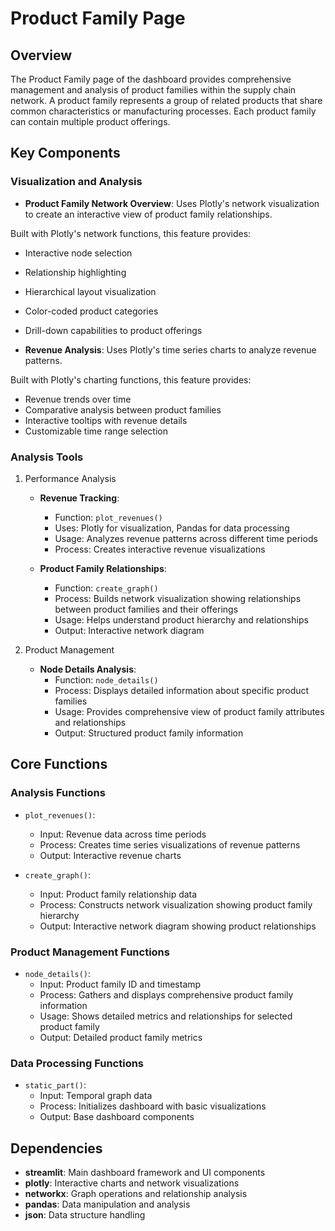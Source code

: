 # Product Family Page

## Overview

The Product Family page of the dashboard provides comprehensive management and analysis of product families within the supply chain network. A product family represents a group of related products that share common characteristics or manufacturing processes. Each product family can contain multiple product offerings.

## Key Components

### Visualization and Analysis
- **Product Family Network Overview**: Uses Plotly's network visualization to create an interactive view of product family relationships.

Built with Plotly's network functions, this feature provides:
  - Interactive node selection
  - Relationship highlighting
  - Hierarchical layout visualization
  - Color-coded product categories
  - Drill-down capabilities to product offerings

- **Revenue Analysis**: Uses Plotly's time series charts to analyze revenue patterns.

Built with Plotly's charting functions, this feature provides:
  - Revenue trends over time
  - Comparative analysis between product families
  - Interactive tooltips with revenue details
  - Customizable time range selection

### Analysis Tools

1. Performance Analysis
   - **Revenue Tracking**: 
     - Function: `plot_revenues()`
     - Uses: Plotly for visualization, Pandas for data processing
     - Usage: Analyzes revenue patterns across different time periods
     - Process: Creates interactive revenue visualizations
   
   - **Product Family Relationships**:
     - Function: `create_graph()`
     - Process: Builds network visualization showing relationships between product families and their offerings
     - Usage: Helps understand product hierarchy and relationships
     - Output: Interactive network diagram

2. Product Management
   - **Node Details Analysis**:
     - Function: `node_details()`
     - Process: Displays detailed information about specific product families
     - Usage: Provides comprehensive view of product family attributes and relationships
     - Output: Structured product family information

## Core Functions

### Analysis Functions
- `plot_revenues()`: 
  - Input: Revenue data across time periods
  - Process: Creates time series visualizations of revenue patterns
  - Output: Interactive revenue charts

- `create_graph()`:
  - Input: Product family relationship data
  - Process: Constructs network visualization showing product family hierarchy
  - Output: Interactive network diagram showing product relationships

### Product Management Functions
- `node_details()`:
  - Input: Product family ID and timestamp
  - Process: Gathers and displays comprehensive product family information
  - Usage: Shows detailed metrics and relationships for selected product family
  - Output: Detailed product family metrics


### Data Processing Functions
- `static_part()`:
  - Input: Temporal graph data
  - Process: Initializes dashboard with basic visualizations
  - Output: Base dashboard components

## Dependencies
- **streamlit**: Main dashboard framework and UI components
- **plotly**: Interactive charts and network visualizations
- **networkx**: Graph operations and relationship analysis
- **pandas**: Data manipulation and analysis
- **json**: Data structure handling
